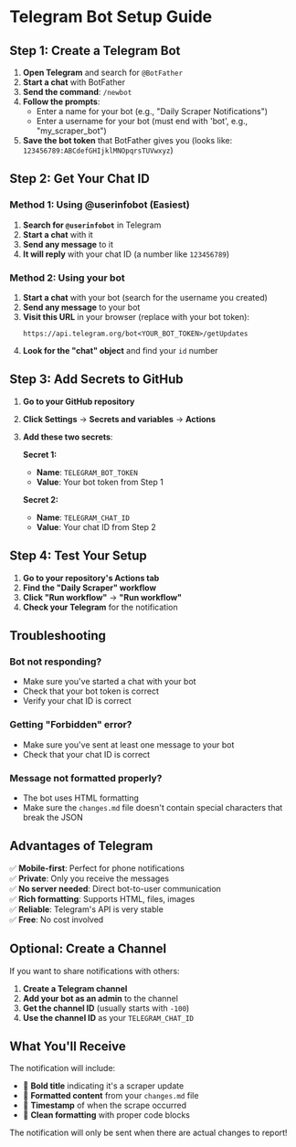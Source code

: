 # Telegram Bot Setup Guide

## Step 1: Create a Telegram Bot

1. **Open Telegram** and search for `@BotFather`
2. **Start a chat** with BotFather
3. **Send the command**: `/newbot`
4. **Follow the prompts**:
   - Enter a name for your bot (e.g., "Daily Scraper Notifications")
   - Enter a username for your bot (must end with 'bot', e.g., "my_scraper_bot")
5. **Save the bot token** that BotFather gives you (looks like: `123456789:ABCdefGHIjklMNOpqrsTUVwxyz`)

## Step 2: Get Your Chat ID

### Method 1: Using @userinfobot (Easiest)
1. **Search for `@userinfobot`** in Telegram
2. **Start a chat** with it
3. **Send any message** to it
4. **It will reply** with your chat ID (a number like `123456789`)

### Method 2: Using your bot
1. **Start a chat** with your bot (search for the username you created)
2. **Send any message** to your bot
3. **Visit this URL** in your browser (replace with your bot token):
   ```
   https://api.telegram.org/bot<YOUR_BOT_TOKEN>/getUpdates
   ```
4. **Look for the "chat" object** and find your `id` number

## Step 3: Add Secrets to GitHub

1. **Go to your GitHub repository**
2. **Click Settings** → **Secrets and variables** → **Actions**
3. **Add these two secrets**:

   **Secret 1:**
   - **Name**: `TELEGRAM_BOT_TOKEN`
   - **Value**: Your bot token from Step 1

   **Secret 2:**
   - **Name**: `TELEGRAM_CHAT_ID`
   - **Value**: Your chat ID from Step 2

## Step 4: Test Your Setup

1. **Go to your repository's Actions tab**
2. **Find the "Daily Scraper" workflow**
3. **Click "Run workflow"** → **"Run workflow"**
4. **Check your Telegram** for the notification

## Troubleshooting

### Bot not responding?
- Make sure you've started a chat with your bot
- Check that your bot token is correct
- Verify your chat ID is correct

### Getting "Forbidden" error?
- Make sure you've sent at least one message to your bot
- Check that your chat ID is correct

### Message not formatted properly?
- The bot uses HTML formatting
- Make sure the `changes.md` file doesn't contain special characters that break the JSON

## Advantages of Telegram

✅ **Mobile-first**: Perfect for phone notifications  
✅ **Private**: Only you receive the messages  
✅ **No server needed**: Direct bot-to-user communication  
✅ **Rich formatting**: Supports HTML, files, images  
✅ **Reliable**: Telegram's API is very stable  
✅ **Free**: No cost involved  

## Optional: Create a Channel

If you want to share notifications with others:

1. **Create a Telegram channel**
2. **Add your bot as an admin** to the channel
3. **Get the channel ID** (usually starts with `-100`)
4. **Use the channel ID** as your `TELEGRAM_CHAT_ID`

## What You'll Receive

The notification will include:
- 🔄 **Bold title** indicating it's a scraper update
- 📄 **Formatted content** from your `changes.md` file
- 📅 **Timestamp** of when the scrape occurred
- 💬 **Clean formatting** with proper code blocks

The notification will only be sent when there are actual changes to report! 